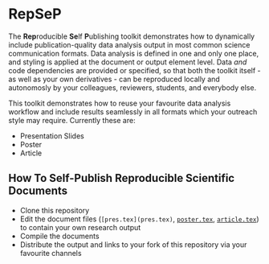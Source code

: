 # RepSeP

The **Rep**roducible **Se**lf **P**ublishing toolkit demonstrates how to dynamically include publication-quality data analysis output in most common science communication formats.
Data analysis is defined in one and only one place, and styling is applied at the document or output element level.
Data *and* code dependencies are provided or specified, so that both the toolkit itself - as well as your own derivatives - can be reproduced locally and autonomosly by your colleagues, reviewers, students, and everybody else. 

This toolkit demonstrates how to reuse your favourite data analysis workflow and include results seamlessly in all formats which your outreach style may require.
Currently these are:

* Presentation Slides
* Poster
* Article

## How To Self-Publish Reproducible Scientific Documents

* Clone this repository
* Edit the document files (`[pres.tex](pres.tex)`, [`poster.tex`](poster.tex), [`article.tex`](article.tex)) to contain your own research output
* Compile the documents
* Distribute the output and links to your fork of this repository via your favourite channels
